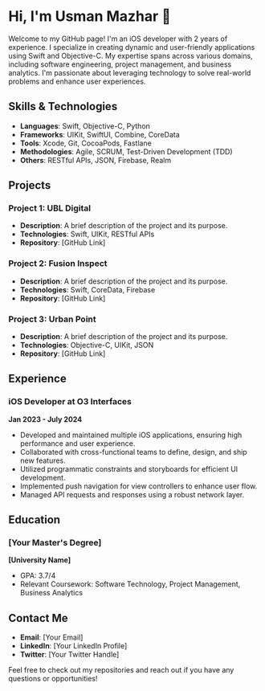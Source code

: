 # Hi, I'm Usman Mazhar 👋

Welcome to my GitHub page! I'm an iOS developer with 2 years of experience. I specialize in creating dynamic and user-friendly applications using Swift and Objective-C. My expertise spans across various domains, including software engineering, project management, and business analytics. I'm passionate about leveraging technology to solve real-world problems and enhance user experiences.

## Skills & Technologies

- **Languages**: Swift, Objective-C, Python
- **Frameworks**: UIKit, SwiftUI, Combine, CoreData
- **Tools**: Xcode, Git, CocoaPods, Fastlane
- **Methodologies**: Agile, SCRUM, Test-Driven Development (TDD)
- **Others**: RESTful APIs, JSON, Firebase, Realm

## Projects

### Project 1: UBL Digital
- **Description**: A brief description of the project and its purpose.
- **Technologies**: Swift, UIKit, RESTful APIs
- **Repository**: [GitHub Link]

### Project 2: Fusion Inspect
- **Description**: A brief description of the project and its purpose.
- **Technologies**: Swift, CoreData, Firebase
- **Repository**: [GitHub Link]

### Project 3: Urban Point
- **Description**: A brief description of the project and its purpose.
- **Technologies**: Objective-C, UIKit, JSON
- **Repository**: [GitHub Link]

## Experience

### iOS Developer at O3 Interfaces
**Jan 2023 - July 2024**

- Developed and maintained multiple iOS applications, ensuring high performance and user experience.
- Collaborated with cross-functional teams to define, design, and ship new features.
- Utilized programmatic constraints and storyboards for efficient UI development.
- Implemented push navigation for view controllers to enhance user flow.
- Managed API requests and responses using a robust network layer.

## Education

### [Your Master's Degree]
**[University Name]**
- GPA: 3.7/4
- Relevant Coursework: Software Technology, Project Management, Business Analytics

## Contact Me

- **Email**: [Your Email]
- **LinkedIn**: [Your LinkedIn Profile]
- **Twitter**: [Your Twitter Handle]

Feel free to check out my repositories and reach out if you have any questions or opportunities!
